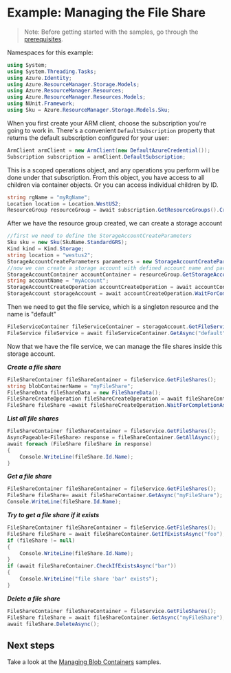 # Example: Managing the File Share

>Note: Before getting started with the samples, go through the [prerequisites](https://github.com/Azure/azure-sdk-for-net/tree/main/sdk/resourcemanager/Azure.ResourceManager#prerequisites).

Namespaces for this example:

```C# Snippet:Managing_StorageAccounts_NameSpaces
using System;
using System.Threading.Tasks;
using Azure.Identity;
using Azure.ResourceManager.Storage.Models;
using Azure.ResourceManager.Resources;
using Azure.ResourceManager.Resources.Models;
using NUnit.Framework;
using Sku = Azure.ResourceManager.Storage.Models.Sku;
```

When you first create your ARM client, choose the subscription you're going to work in. There's a convenient `DefaultSubscription` property that returns the default subscription configured for your user:

```C# Snippet:Managing_StorageAccounts_DefaultSubscription
ArmClient armClient = new ArmClient(new DefaultAzureCredential());
Subscription subscription = armClient.DefaultSubscription;
```

This is a scoped operations object, and any operations you perform will be done under that subscription. From this object, you have access to all children via container objects. Or you can access individual children by ID.

```C# Snippet:Managing_StorageAccounts_GetResourceGroupContainer
string rgName = "myRgName";
Location location = Location.WestUS2;
ResourceGroup resourceGroup = await subscription.GetResourceGroups().CreateOrUpdateAsync(rgName, new ResourceGroupData(location));
```

After we have the resource group created, we can create a storage account

```C# Snippet:Managing_StorageAccounts_CreateStorageAccount
//first we need to define the StorageAccountCreateParameters
Sku sku = new Sku(SkuName.StandardGRS);
Kind kind = Kind.Storage;
string location = "westus2";
StorageAccountCreateParameters parameters = new StorageAccountCreateParameters(sku, kind, location);
//now we can create a storage account with defined account name and parameters
StorageAccountContainer accountContainer = resourceGroup.GetStorageAccounts();
string accountName = "myAccount";
StorageAccountCreateOperation accountCreateOperation = await accountContainer.CreateOrUpdateAsync(accountName, parameters);
StorageAccount storageAccount = await accountCreateOperation.WaitForCompletionAsync();
```


Then we need to get the file service, which is a singleton resource and the name is "default"

```C# Snippet:Managing_FileShares_GetFileService
FileServiceContainer fileServiceContainer = storageAccount.GetFileServices();
FileService fileService = await fileServiceContainer.GetAsync("default");
```


Now that we have the file service, we can manage the file shares inside this storage account.

***Create a file share***

```C# Snippet:Managing_FileShares_CreateFileShare
FileShareContainer fileShareContainer = fileService.GetFileShares();
string blobContainerName = "myFileShare";
FileShareData fileShareData = new FileShareData();
FileShareCreateOperation fileShareCreateOperation = await fileShareContainer.CreateOrUpdateAsync(blobContainerName, fileShareData);
FileShare fileShare =await fileShareCreateOperation.WaitForCompletionAsync();
```

***List all file shares***

```C# Snippet:Managing_FileShares_ListFileShares
FileShareContainer fileShareContainer = fileService.GetFileShares();
AsyncPageable<FileShare> response = fileShareContainer.GetAllAsync();
await foreach (FileShare fileShare in response)
{
    Console.WriteLine(fileShare.Id.Name);
}
```

***Get a file share***

```C# Snippet:Managing_FileShares_GetFileShare
FileShareContainer fileShareContainer = fileService.GetFileShares();
FileShare fileShare= await fileShareContainer.GetAsync("myFileShare");
Console.WriteLine(fileShare.Id.Name);
```

***Try to get a file share if it exists***

```C# Snippet:Managing_FileShares_GetFileShareIFExists
FileShareContainer fileShareContainer = fileService.GetFileShares();
FileShare fileShare = await fileShareContainer.GetIfExistsAsync("foo");
if (fileShare != null)
{
    Console.WriteLine(fileShare.Id.Name);
}
if (await fileShareContainer.CheckIfExistsAsync("bar"))
{
    Console.WriteLine("file share 'bar' exists");
}
```

***Delete a file share***

```C# Snippet:Managing_FileShares_DeleteFileShare
FileShareContainer fileShareContainer = fileService.GetFileShares();
FileShare fileShare = await fileShareContainer.GetAsync("myFileShare");
await fileShare.DeleteAsync();
```

## Next steps

Take a look at the [Managing Blob Containers](https://github.com/Azure/azure-sdk-for-net/blob/feature/mgmt-track2-storage/sdk/storage/Azure.ResourceManager.Storage/samples/Sample1_ManagingBlobContainers.md) samples.
